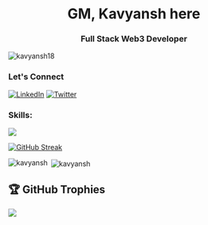 <h1 align="center">GM, Kavyansh here</h1>
<h3 align="center">Full Stack Web3 Developer</h3>

<p align="left"> <img src="https://komarev.com/ghpvc/?username=kavyansh18&label=Profile%20views&color=0e75b6&style=flat" alt="kavyansh18" /> </p>

<h3 align="left">Let's Connect</h3>

 [![LinkedIn](https://img.shields.io/badge/LinkedIn-%230077B5.svg?logo=linkedin&logoColor=white)](https://www.linkedin.com/in/kavyansh-kumar/) [![Twitter](https://img.shields.io/badge/Twitter-%231DA1F2.svg?logo=Twitter&logoColor=white)](https://x.com/0xkavyansh) 

 
 <h3 align="left">Skills:</h3>
<img src="https://skillicons.dev/icons?i=html,css,js,ts,react,tailwind,nextjs,appwrite,c,cpp,express,java,mongodb,mysql,nodejs,postgres,vite,postman,solidity" />

<a href="https://git.io/streak-stats"><img src="https://github-readme-streak-stats.herokuapp.com?user=kavyansh18&theme=dark" alt="GitHub Streak" /></a>
<p><img align="left" src="https://github-readme-stats.vercel.app/api/top-langs/?username=kavyansh18&layout=compact&theme=dark" alt="kavyansh" /></p>
<p>&nbsp;<img align="center" src="https://github-readme-stats.vercel.app/api?username=kavyansh18&show_icons=true&theme=dark" alt="kavyansh" /></p>


## 🏆 GitHub Trophies
![](https://github-profile-trophy.vercel.app/?username=kavyansh18&theme=gruvbox&no-frame=false&no-bg=false&margin-w=4)

